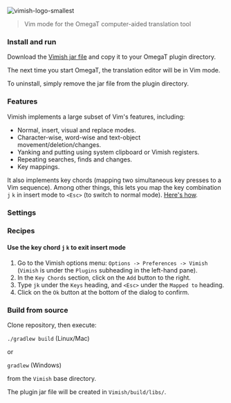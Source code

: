 ![vimish-logo-smallest](https://user-images.githubusercontent.com/54257961/202854465-e35f6d86-a77d-4397-b8be-4699b79e7fbb.png)

> Vim mode for the OmegaT computer-aided translation tool

### Install and run
Download the [Vimish jar file](https://github.com/npizzigati/Vimish/releases/download/v0.1/Vimish-0.1.jar) and copy it to your OmegaT plugin directory.

The next time you start OmegaT, the translation editor will be in Vim mode.

To uninstall, simply remove the jar file from the plugin directory.

### Features
Vimish implements a large subset of Vim's features, including:
- Normal, insert, visual and replace modes.
- Character-wise, word-wise and text-object movement/deletion/changes.
- Yanking and putting using system clipboard or Vimish registers.
- Repeating searches, finds and changes.
- Key mappings.

It also implements key chords (mapping two simultaneous key presses to a Vim sequence). Among other things, this lets you map the key combination `j` `k` in insert mode to `<Esc>` (to switch to normal mode). [Here's how](#recipes).

### Settings


### Recipes

#### Use the key chord `j` `k` to exit insert mode
1. Go to the Vimish options menu: `Options -> Preferences -> Vimish` (`Vimish` is under the `Plugins` subheading in the left-hand pane).
2. In the `Key Chords` section, click on the `Add` button to the right.
3. Type `jk` under the `Keys` heading, and `<Esc>` under the `Mapped to` heading.
4. Click on the `Ok` button at the bottom of the dialog to confirm.

### Build from source

Clone repository, then execute:

`./gradlew build` (Linux/Mac)

or

`gradlew` (Windows)

from the `Vimish` base directory.

The plugin jar file will be created in `Vimish/build/libs/`.
